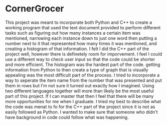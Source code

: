 # CornerGrocer

This project was meant to incorporate both Python and C++ to create a working program that used the text document provided to perform different tasks such as figuring out how many instances a certain item was mentioned, narrowing each instance down to just one word then putting a number next to it that represented how many times it was mentioned, and creating a histogram of that information. I felt I did the C++ part of the project well, however there is definetely room for imporvement. I feel I could use a different way to check user input so that the code could be shorter and more efficient. The histogram was the hardest part of the code. getting information from Python to then create a type of graph that is visually appealing was the most difficult part of the process. I tried to incorporate a way to seperate the item name from the number that was presented and put them in rows but I'm not sure it turned out exactly how I imagined. Using two different languages together will more than likely be the most useful part of this project. If I can master that then I feel that there will be many more opportunities for me when I graduate. I tried my best to describe what the code was menat to fo for the C++ part of the project since it is not as easily followed as Python. I wanted to make sure that someone who didn't have background in code could follow what was happening.

